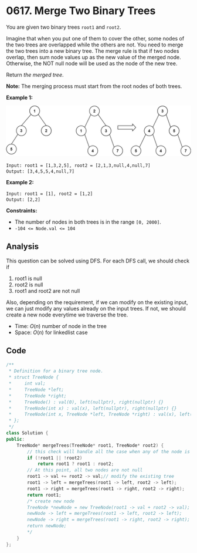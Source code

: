 # 0617. Merge Two Binary Trees

You are given two binary trees `root1` and `root2`.

Imagine that when you put one of them to cover the other, some nodes of the two trees are overlapped while the others are not. You need to merge the two trees into a new binary tree. The merge rule is that if two nodes overlap, then sum node values up as the new value of the merged node. Otherwise, the NOT null node will be used as the node of the new tree.

Return *the merged tree*.

**Note:** The merging process must start from the root nodes of both trees.

 

**Example 1:**

![img](resources/merge.jpeg)

```
Input: root1 = [1,3,2,5], root2 = [2,1,3,null,4,null,7]
Output: [3,4,5,5,4,null,7]
```

**Example 2:**

```
Input: root1 = [1], root2 = [1,2]
Output: [2,2]
```

 

**Constraints:**

- The number of nodes in both trees is in the range `[0, 2000]`.
- `-104 <= Node.val <= 104`

## Analysis

This question can be solved using DFS. For each DFS call, we should check if

1. root1 is null
2. root2 is null
3. root1 and root2 are not null

Also, depending on the requirement, if we can modify on the existing input, we can just modify any values already on the input trees. If not, we should create a new node everytime we traverse the tree.

* Time: $O(n)$ number of node in the tree
* Space: $O(n)$ for linkedlist case

## Code

```c++
/**
 * Definition for a binary tree node.
 * struct TreeNode {
 *     int val;
 *     TreeNode *left;
 *     TreeNode *right;
 *     TreeNode() : val(0), left(nullptr), right(nullptr) {}
 *     TreeNode(int x) : val(x), left(nullptr), right(nullptr) {}
 *     TreeNode(int x, TreeNode *left, TreeNode *right) : val(x), left(left), right(right) {}
 * };
 */
class Solution {
public:
    TreeNode* mergeTrees(TreeNode* root1, TreeNode* root2) {
      	// this check will handle all the case when any of the node is null
        if (!root1 || !root2) 
            return root1 ? root1 : root2;
      	// At this point, all two nodes are not null
        root1 -> val += root2 -> val;// modify the existing tree
        root1 -> left = mergeTrees(root1 -> left, root2 -> left);
        root1 -> right = mergeTrees(root1 -> right, root2 -> right);
        return root1;
      	/* create new node
      	TreeNode *newNode = new TreeNode(root1 -> val + root2 -> val);
        newNode -> left = mergeTrees(root1 -> left, root2 -> left);
        newNode -> right = mergeTrees(root1 -> right, root2 -> right);
        return newNode;
        */
    }
};
```

